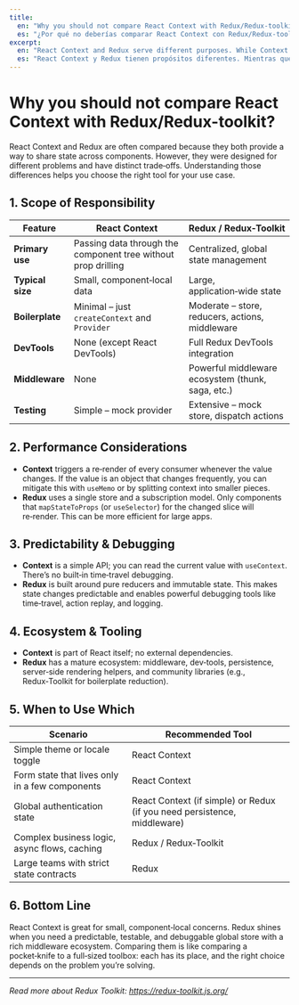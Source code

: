 ```yaml
---
title:
  en: "Why you should not compare React Context with Redux/Redux-toolkit?"
  es: "¿Por qué no deberías comparar React Context con Redux/Redux-toolkit?"
excerpt:
  en: "React Context and Redux serve different purposes. While Context is great for simple, component‑local state, Redux offers a robust, predictable store with middleware, dev‑tools, and a large ecosystem. Comparing them is like comparing a pocket‑knife to a full‑sized toolbox."
  es: "React Context y Redux tienen propósitos diferentes. Mientras que Context es excelente para estados simples y locales a componentes, Redux ofrece una tienda robusta y predecible con middleware, dev‑tools y un gran ecosistema. Compararlos es como comparar un cuchillo de bolsillo con una caja de herramientas completa."
---
```


# Why you should not compare React Context with Redux/Redux-toolkit?

React Context and Redux are often compared because they both provide a way to share state across components. However, they were designed for different problems and have distinct trade‑offs. Understanding those differences helps you choose the right tool for your use case.

## 1. Scope of Responsibility

| Feature | React Context | Redux / Redux‑Toolkit |
|---------|---------------|-----------------------|
| **Primary use** | Passing data through the component tree without prop drilling | Centralized, global state management |
| **Typical size** | Small, component‑local data | Large, application‑wide state |
| **Boilerplate** | Minimal – just `createContext` and `Provider` | Moderate – store, reducers, actions, middleware |
| **DevTools** | None (except React DevTools) | Full Redux DevTools integration |
| **Middleware** | None | Powerful middleware ecosystem (thunk, saga, etc.) |
| **Testing** | Simple – mock provider | Extensive – mock store, dispatch actions |

## 2. Performance Considerations

- **Context** triggers a re‑render of every consumer whenever the value changes. If the value is an object that changes frequently, you can mitigate this with `useMemo` or by splitting context into smaller pieces.
- **Redux** uses a single store and a subscription model. Only components that `mapStateToProps` (or `useSelector`) for the changed slice will re‑render. This can be more efficient for large apps.

## 3. Predictability & Debugging

- **Context** is a simple API; you can read the current value with `useContext`. There’s no built‑in time‑travel debugging.
- **Redux** is built around pure reducers and immutable state. This makes state changes predictable and enables powerful debugging tools like time‑travel, action replay, and logging.

## 4. Ecosystem & Tooling

- **Context** is part of React itself; no external dependencies.
- **Redux** has a mature ecosystem: middleware, dev‑tools, persistence, server‑side rendering helpers, and community libraries (e.g., Redux‑Toolkit for boilerplate reduction).

## 5. When to Use Which

| Scenario | Recommended Tool |
|----------|------------------|
| Simple theme or locale toggle | React Context |
| Form state that lives only in a few components | React Context |
| Global authentication state | React Context (if simple) or Redux (if you need persistence, middleware) |
| Complex business logic, async flows, caching | Redux / Redux‑Toolkit |
| Large teams with strict state contracts | Redux |

## 6. Bottom Line

React Context is great for small, component‑local concerns. Redux shines when you need a predictable, testable, and debuggable global store with a rich middleware ecosystem. Comparing them is like comparing a pocket‑knife to a full‑sized toolbox: each has its place, and the right choice depends on the problem you’re solving.

---

*Read more about Redux Toolkit: https://redux-toolkit.js.org/*
